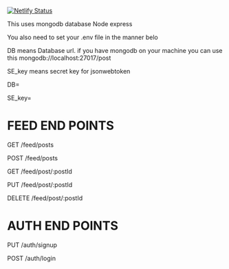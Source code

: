 [![Netlify Status](https://api.netlify.com/api/v1/badges/dfb95315-87d8-44ee-ba94-ea428dd0f01b/deploy-status)](https://app.netlify.com/sites/cranky-hodgkin-a867b9/deploys)

This uses mongodb database
Node
express

You also need to set your .env file in the manner belo

DB means Database url. if you have mongodb on your machine you can use this
mongodb://localhost:27017/post

SE_key means secret key for jsonwebtoken

DB=

SE_key=

# FEED END POINTS

GET /feed/posts

POST /feed/posts

GET /feed/post/:postId

PUT /feed/post/:postId

DELETE /feed/post/:postId

# AUTH END POINTS

PUT /auth/signup

POST /auth/login

